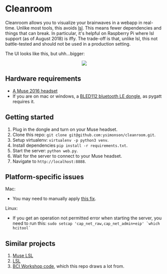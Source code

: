 # Cleanroom

Cleanroom allows you to visualize your brainwaves in a webapp in real-time.
Unlike most tools, this avoids
[lsl](https://github.com/sccn/labstreaminglayer). This means fewer
dependencies and things that can break. In particular, it's helpful on
Raspberry Pi where lsl support (as of August 2018) is iffy. The trade-off
is that, unlike lsl, this not battle-tested and should not be used in a
production setting.

The UI looks like this, but uhh...bigger:

<p align="center">
    <img src="https://raw.github.com/ysimonson/cleanroom/master/demo.gif">
</p>

## Hardware requirements

* [A Muse 2016 headset](http://www.choosemuse.com/)
* If you are on mac or windows, a [BLED112 bluetooth LE dongle](https://www.silabs.com/products/wireless/bluetooth/bluetooth-low-energy-modules/bled112-bluetooth-smart-dongle), as pygatt requires it.

## Getting started

1) Plug in the dongle and turn on your Muse headset.
2) Clone this repo: `git clone git@github.com:ysimonson/cleanroom.git`.
3) Setup virtualenv: `virtualenv -p python3 venv`.
4) Install dependencies `pip install -r requirements.txt`.
5) Start the server: `python web.py`.
6) Wait for the server to connect to your Muse headset.
7) Navigate to `http://localhost:8888`.

## Platform-specific issues

Mac:

* You may need to manually apply [this fix](https://github.com/peplin/pygatt/issues/159).

Linux:

* If you get an operation not permitted error when starting the server, you need to run this: ``sudo setcap 'cap_net_raw,cap_net_admin+eip' `which hcitool` ``

## Similar projects

1) [Muse LSL](https://github.com/alexandrebarachant/muse-lsl)
2) [LSL](https://github.com/sccn/labstreaminglayer)
3) [BCI Workshop code](https://github.com/NeuroTechX/bci-workshop/), which
   this repo draws a lot from.

